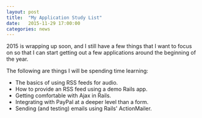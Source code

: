 ```yaml
---
layout: post
title:  "My Application Study List"
date:   2015-11-29 17:00:00
categories: news
---
```

2015 is wrapping up soon, and I still have a few things
that I want to focus on so that I can start getting out a
few applications around the beginning of the year.

The following are things I will be spending time learning:

* The basics of using RSS feeds for audio.
* How to provide an RSS feed using a demo Rails app.
* Getting comfortable with Ajax in Rails.
* Integrating with PayPal at a deeper level than a form.
* Sending (and testing) emails using Rails' ActionMailer.

